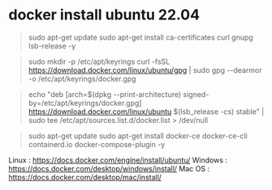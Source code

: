 # docker install ubuntu 22.04 

> sudo apt-get update
> sudo apt-get install ca-certificates curl gnupg lsb-release -y

> sudo mkdir -p /etc/apt/keyrings
> curl -fsSL https://download.docker.com/linux/ubuntu/gpg | sudo gpg --dearmor -o /etc/apt/keyrings/docker.gpg

> echo "deb [arch=$(dpkg --print-architecture) signed-by=/etc/apt/keyrings/docker.gpg] https://download.docker.com/linux/ubuntu  $(lsb_release -cs) stable" | sudo tee /etc/apt/sources.list.d/docker.list > /dev/null

> sudo apt-get update
> sudo apt-get install docker-ce docker-ce-cli containerd.io docker-compose-plugin -y



Linux : https://docs.docker.com/engine/install/ubuntu/
Windows : https://docs.docker.com/desktop/windows/install/
Mac OS  : https://docs.docker.com/desktop/mac/install/